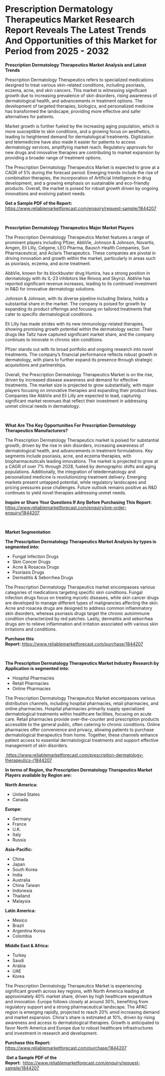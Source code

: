 <p><h1>Prescription Dermatology Therapeutics Market Research Report Reveals The Latest Trends And Opportunities of this Market for Period from 2025 - 2032</h1></p><p><strong>Prescription Dermatology Therapeutics Market Analysis and Latest Trends</strong></p>
<p><p>Prescription Dermatology Therapeutics refers to specialized medications designed to treat various skin-related conditions, including psoriasis, eczema, acne, and skin cancers. This market is witnessing significant growth due to increasing prevalence of skin disorders, rising awareness of dermatological health, and advancements in treatment options. The development of targeted therapies, biologics, and personalized medicine has transformed the landscape, providing more effective and safer alternatives for patients.</p><p>Market growth is further fueled by the increasing aging population, which is more susceptible to skin conditions, and a growing focus on aesthetics, leading to heightened demand for dermatological treatments. Digitization and telemedicine have also made it easier for patients to access dermatology services, amplifying market reach. Regulatory approvals for new drugs and innovative therapies are contributing to market expansion by providing a broader range of treatment options.</p><p>The Prescription Dermatology Therapeutics Market is expected to grow at a CAGR of 5% during the forecast period. Emerging trends include the rise of combination therapies, the incorporation of Artificial Intelligence in drug development, and a growing emphasis on sustainable and eco-friendly products. Overall, the market is poised for robust growth driven by ongoing innovations and evolving patient needs.</p></p>
<p><strong>Get a Sample PDF of the Report:&nbsp;</strong> <a href="https://www.reliablemarketforecast.com/enquiry/request-sample/1844207?utm_campaign=3512&utm_medium=2&utm_source=Github&utm_content=ia&utm_term=13042025&utm_id=prescription-dermatology-therapeutics">https://www.reliablemarketforecast.com/enquiry/request-sample/1844207</a></p>
<p>&nbsp;</p>
<p><strong>Prescription Dermatology Therapeutics Major Market Players</strong></p>
<p><p>The Prescription Dermatology Therapeutics Market features a range of prominent players including Pfizer, AbbVie, Johnson & Johnson, Novartis, Amgen, Eli Lilly, Celgene, LEO Pharma, Bausch Health Companies, Sun Pharmaceutical, and Aclaris Therapeutics. These companies are pivotal in driving innovation and growth within the market, particularly in areas such as psoriasis, eczema, and acne treatment.</p><p>AbbVie, known for its blockbuster drug Humira, has a strong position in dermatology with its IL-23 inhibitors like Rinvoq and Skyrizi. AbbVie has reported significant revenue increases, leading to its continued investment in R&D for innovative dermatology solutions.</p><p>Johnson & Johnson, with its diverse pipeline including Stelara, holds a substantial share in the market. The company is poised for growth by expanding its product offerings and focusing on tailored treatments that cater to specific dermatological conditions.</p><p>Eli Lilly has made strides with its new immunology-related therapies, showing promising growth potential within the dermatology sector. Their drugs like Taltz have captured significant market share, and the company continues to innovate in chronic skin conditions.</p><p>Pfizer stands out with its broad portfolio and ongoing research into novel treatments. The company’s financial performance reflects robust growth in dermatology, with plans to further expand its presence through strategic acquisitions and partnerships.</p><p>Overall, the Prescription Dermatology Therapeutics Market is on the rise, driven by increased disease awareness and demand for effective treatments. The market size is projected to grow substantially, with major players focusing on innovative therapies and expanding their product lines. Companies like AbbVie and Eli Lilly are expected to lead, capturing significant market revenues that reflect their investment in addressing unmet clinical needs in dermatology.</p></p>
<p>&nbsp;</p>
<p><strong>What Are The Key Opportunities For Prescription Dermatology Therapeutics Manufacturers?</strong></p>
<p><p>The Prescription Dermatology Therapeutics market is poised for substantial growth, driven by the rise in skin disorders, increasing awareness of dermatological health, and advancements in treatment formulations. Key segments include psoriasis, acne, and eczema therapies, with biopharmaceuticals leading innovations. The market is projected to grow at a CAGR of over 7% through 2028, fueled by demographic shifts and aging populations. Additionally, the integration of teledermatology and personalized medicine is revolutionizing treatment delivery. Emerging markets present untapped potential, while regulatory landscapes and pricing pressures pose challenges. Future outlook remains positive as R&D continues to yield novel therapies addressing unmet needs.</p></p>
<p><strong>Inquire or Share Your Questions If Any Before Purchasing This Report:</strong> <a href="https://www.reliablemarketforecast.com/enquiry/pre-order-enquiry/1844207?utm_campaign=3512&utm_medium=2&utm_source=Github&utm_content=ia&utm_term=13042025&utm_id=prescription-dermatology-therapeutics">https://www.reliablemarketforecast.com/enquiry/pre-order-enquiry/1844207</a></p>
<p>&nbsp;</p>
<p><strong>Market Segmentation</strong></p>
<p><strong>The Prescription Dermatology Therapeutics Market Analysis by types is segmented into:</strong></p>
<p><ul><li>Fungal Infection Drugs</li><li>Skin Cancer Drugs</li><li>Acne & Rosacea Drugs</li><li>Psoriasis Drugs</li><li>Dermatitis & Seborrhea Drugs</li></ul></p>
<p><p>The Prescription Dermatology Therapeutics market encompasses various categories of medications targeting specific skin conditions. Fungal infection drugs focus on treating mycotic diseases, while skin cancer drugs are developed to manage different types of malignancies affecting the skin. Acne and rosacea drugs are designed to address common inflammatory skin disorders, whereas psoriasis drugs target the chronic autoimmune condition characterized by red patches. Lastly, dermatitis and seborrhea drugs aim to relieve inflammation and irritation associated with various skin irritations and conditions.</p></p>
<p><strong>Purchase this Report:&nbsp;</strong><a href="https://www.reliablemarketforecast.com/purchase/1844207?utm_campaign=3512&utm_medium=2&utm_source=Github&utm_content=ia&utm_term=13042025&utm_id=prescription-dermatology-therapeutics">https://www.reliablemarketforecast.com/purchase/1844207</a></p>
<p>&nbsp;</p>
<p><strong>The Prescription Dermatology Therapeutics Market Industry Research by Application is segmented into:</strong></p>
<p><ul><li>Hospital Pharmacies</li><li>Retail Pharmacies</li><li>Online Pharmacies</li></ul></p>
<p><p>The Prescription Dermatology Therapeutics Market encompasses various distribution channels, including hospital pharmacies, retail pharmacies, and online pharmacies. Hospital pharmacies primarily supply specialized dermatological treatments within healthcare facilities, focusing on acute care. Retail pharmacies provide over-the-counter and prescription products accessible to the general public, often catering to chronic conditions. Online pharmacies offer convenience and privacy, allowing patients to purchase dermatological therapeutics from home. Together, these channels enhance patient access to essential dermatological treatments and support effective management of skin disorders.</p></p>
<p><a href="https://www.reliablemarketforecast.com/prescription-dermatology-therapeutics-r1844207?utm_campaign=3512&utm_medium=2&utm_source=Github&utm_content=ia&utm_term=13042025&utm_id=prescription-dermatology-therapeutics">&nbsp;https://www.reliablemarketforecast.com/prescription-dermatology-therapeutics-r1844207</a></p>
<p><strong>In terms of Region, the Prescription Dermatology Therapeutics Market Players available by Region are:</strong></p>
<p>
    <p> <strong> North America: </strong>
        <ul>
            <li>United States</li>
            <li>Canada</li>
        </ul>
        </p> 
    <p> <strong> Europe: </strong>
        <ul>
            <li>Germany</li>
            <li>France</li>
            <li>U.K.</li>
            <li>Italy</li>
            <li>Russia</li>
        </ul>
        </p> 
    <p> <strong> Asia-Pacific: </strong>
        <ul>
            <li>China</li>
            <li>Japan</li>
            <li>South Korea</li>
            <li>India</li>
            <li>Australia</li>
            <li>China Taiwan</li>
            <li>Indonesia</li>
            <li>Thailand</li>
            <li>Malaysia</li>
        </ul>
        </p> 
    <p> <strong> Latin America: </strong>
        <ul>
            <li>Mexico</li>
            <li>Brazil</li>
            <li>Argentina Korea</li>
            <li>Colombia</li>
        </ul>
        </p> 
    <p> <strong> Middle East & Africa: </strong>
        <ul>
            <li>Turkey</li>
            <li>Saudi</li>
            <li>Arabia</li>
            <li>UAE</li>
            <li>Korea</li>
        </ul>
    </p>
    </p>
<p><p>The Prescription Dermatology Therapeutics Market is experiencing significant growth across key regions, with North America leading at approximately 40% market share, driven by high healthcare expenditure and innovation. Europe follows closely at around 30%, benefiting from regulatory support and a strong pharmaceutical landscape. The APAC region is emerging rapidly, projected to reach 20% amid increasing demand and market expansion. China's share is estimated at 10%, driven by rising awareness and access to dermatological therapies. Growth is anticipated to favor North America and Europe due to robust healthcare infrastructures and investment in research and development.</p></p>
<p><strong>Purchase this Report: </strong><a href="https://www.reliablemarketforecast.com/purchase/1844207?utm_campaign=3512&utm_medium=2&utm_source=Github&utm_content=ia&utm_term=13042025&utm_id=prescription-dermatology-therapeutics">https://www.reliablemarketforecast.com/purchase/1844207</a></p>
<p>&nbsp;<strong>Get a Sample PDF of the Report:&nbsp;&nbsp;</strong><a href="https://www.reliablemarketforecast.com/enquiry/request-sample/1844207?utm_campaign=3512&utm_medium=2&utm_source=Github&utm_content=ia&utm_term=13042025&utm_id=prescription-dermatology-therapeutics">https://www.reliablemarketforecast.com/enquiry/request-sample/1844207</a></p>
<p><strong></strong></p>
<p><p></p><p></p><p></p></p>